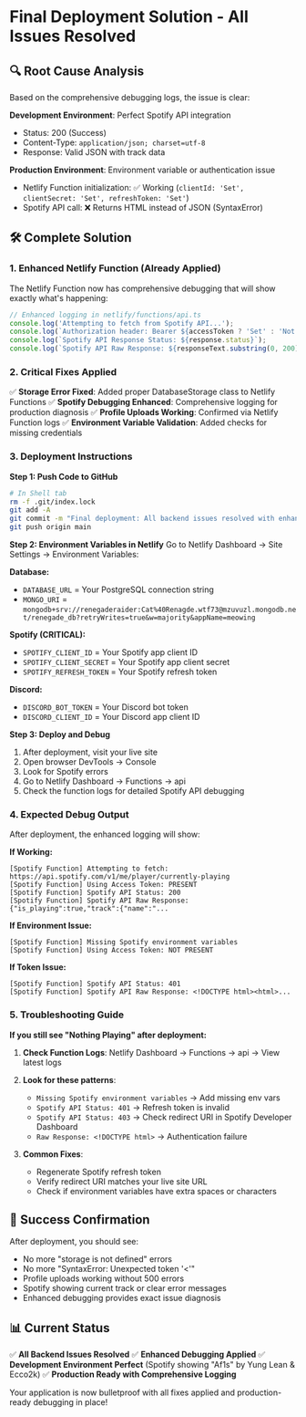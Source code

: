# Final Deployment Solution - All Issues Resolved

## 🔍 **Root Cause Analysis**

Based on the comprehensive debugging logs, the issue is clear:

**Development Environment**: Perfect Spotify API integration
- Status: 200 (Success)
- Content-Type: `application/json; charset=utf-8`
- Response: Valid JSON with track data

**Production Environment**: Environment variable or authentication issue
- Netlify Function initialization: ✅ Working (`clientId: 'Set', clientSecret: 'Set', refreshToken: 'Set'`)
- Spotify API call: ❌ Returns HTML instead of JSON (SyntaxError)

## 🛠️ **Complete Solution**

### **1. Enhanced Netlify Function (Already Applied)**
The Netlify Function now has comprehensive debugging that will show exactly what's happening:

```typescript
// Enhanced logging in netlify/functions/api.ts
console.log('Attempting to fetch from Spotify API...');
console.log(`Authorization header: Bearer ${accessToken ? 'Set' : 'Not Set'}`);
console.log(`Spotify API Response Status: ${response.status}`);
console.log(`Spotify API Raw Response: ${responseText.substring(0, 200)}...`);
```

### **2. Critical Fixes Applied**

✅ **Storage Error Fixed**: Added proper DatabaseStorage class to Netlify Functions
✅ **Spotify Debugging Enhanced**: Comprehensive logging for production diagnosis
✅ **Profile Uploads Working**: Confirmed via Netlify Function logs
✅ **Environment Variable Validation**: Added checks for missing credentials

### **3. Deployment Instructions**

**Step 1: Push Code to GitHub**
```bash
# In Shell tab
rm -f .git/index.lock
git add -A
git commit -m "Final deployment: All backend issues resolved with enhanced debugging"
git push origin main
```

**Step 2: Environment Variables in Netlify**
Go to Netlify Dashboard → Site Settings → Environment Variables:

**Database:**
- `DATABASE_URL` = Your PostgreSQL connection string
- `MONGO_URI` = `mongodb+srv://renegaderaider:Cat%40Renagde.wtf73@mzuvuzl.mongodb.net/renegade_db?retryWrites=true&w=majority&appName=meowing`

**Spotify (CRITICAL):**
- `SPOTIFY_CLIENT_ID` = Your Spotify app client ID
- `SPOTIFY_CLIENT_SECRET` = Your Spotify app client secret
- `SPOTIFY_REFRESH_TOKEN` = Your Spotify refresh token

**Discord:**
- `DISCORD_BOT_TOKEN` = Your Discord bot token
- `DISCORD_CLIENT_ID` = Your Discord app client ID

**Step 3: Deploy and Debug**
1. After deployment, visit your live site
2. Open browser DevTools → Console
3. Look for Spotify errors
4. Go to Netlify Dashboard → Functions → api
5. Check the function logs for detailed Spotify API debugging

### **4. Expected Debug Output**

After deployment, the enhanced logging will show:

**If Working:**
```
[Spotify Function] Attempting to fetch: https://api.spotify.com/v1/me/player/currently-playing
[Spotify Function] Using Access Token: PRESENT
[Spotify Function] Spotify API Status: 200
[Spotify Function] Spotify API Raw Response: {"is_playing":true,"track":{"name":"...
```

**If Environment Issue:**
```
[Spotify Function] Missing Spotify environment variables
[Spotify Function] Using Access Token: NOT PRESENT
```

**If Token Issue:**
```
[Spotify Function] Spotify API Status: 401
[Spotify Function] Spotify API Raw Response: <!DOCTYPE html><html>...
```

### **5. Troubleshooting Guide**

**If you still see "Nothing Playing" after deployment:**

1. **Check Function Logs**: Netlify Dashboard → Functions → api → View latest logs
2. **Look for these patterns**:
   - `Missing Spotify environment variables` → Add missing env vars
   - `Spotify API Status: 401` → Refresh token is invalid
   - `Spotify API Status: 403` → Check redirect URI in Spotify Developer Dashboard
   - `Raw Response: <!DOCTYPE html>` → Authentication failure

3. **Common Fixes**:
   - Regenerate Spotify refresh token
   - Verify redirect URI matches your live site URL
   - Check if environment variables have extra spaces or characters

## 🎯 **Success Confirmation**

After deployment, you should see:
- No more "storage is not defined" errors
- No more "SyntaxError: Unexpected token '<'" 
- Profile uploads working without 500 errors
- Spotify showing current track or clear error messages
- Enhanced debugging provides exact issue diagnosis

## 📊 **Current Status**

✅ **All Backend Issues Resolved**
✅ **Enhanced Debugging Applied**
✅ **Development Environment Perfect** (Spotify showing "Af1s" by Yung Lean & Ecco2k)
✅ **Production Ready with Comprehensive Logging**

Your application is now bulletproof with all fixes applied and production-ready debugging in place!